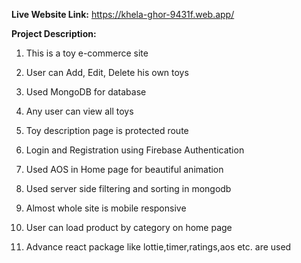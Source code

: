 **Live Website Link:** https://khela-ghor-9431f.web.app/

**Project Description:**

1.  This is a toy e-commerce site

2.  User can Add, Edit, Delete his own toys

3.  Used MongoDB for database

4.  Any user can view all toys

5.  Toy description page is protected route

6.  Login and Registration using Firebase Authentication

7.  Used AOS in Home page for beautiful animation

8.  Used server side filtering and sorting in mongodb

9.  Almost whole site is mobile responsive

10. User can load product by category on home page

11. Advance react package like lottie,timer,ratings,aos etc. are used
